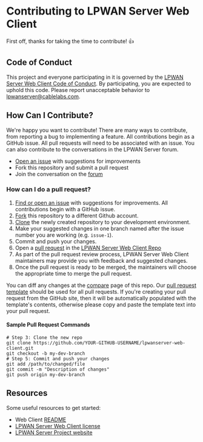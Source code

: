 # Contributing to LPWAN Server Web Client

First off, thanks for taking the time to contribute! :+1:

## Code of Conduct

This project and everyone participating in it is governed by the
[LPWAN Server Web Client Code of Conduct][1]. By participating, you are
expected to uphold this code. Please report unacceptable behavior to
[lpwanserver@cablelabs.com][2].

[1]: https://github.com/cablelabs/lpwanserver-web-client/blob/master/CODE_OF_CONDUCT.md
[2]: mailto:lpwanserver@cablelabs.com

## How Can I Contribute?

We're happy you want to contribute! There are many ways to contribute, from reporting
a bug to implementing a feature.  All contributions begin as a GitHub issue.
All pull requests will need to be associated with an issue. You can also contribute
to the conversations in the LPWAN Server forum.

- [Open an issue][3] with suggestions for improvements
- Fork this repository and submit a pull request
- Join the conversation on the [forum][4]

[3]: https://github.com/cablelabs/lpwanserver-web-client/issues
[4]: http://forum.lpwanserver.com/

### How can I do a pull request?

1. [Find or open an issue][3] with suggestions for improvements. All
contributions begin with a GitHub issue.
2. [Fork][5] this repository to a different Github account.
3. [Clone][6] the newly created repository to your development environment.
4. Make your suggested changes in one branch named after the issue number you
are working (e.g. `issue-1`).
5. Commit and push your changes.
6. Open a [pull request][7] in the [LPWAN Server Web Client Repo][8]
7. As part of the pull request review process, LPWAN Server Web Client maintainers
may provide you with feedback and suggested changes.
8. Once the pull request is ready to be merged, the maintainers will choose the
appropriate time to merge the pull request.

You can diff any changes at the [compare][9] page of this repo.
Our [pull request template][10] should be used for all pull requests. If you're
creating your pull request from the GitHub site, then it will be automatically
populated with the template's contents, otherwise please copy and paste the
template text into your pull request.

[5]: https://help.github.com/articles/fork-a-repo/
[6]: https://help.github.com/articles/cloning-a-repository/
[7]: https://help.github.com/articles/about-pull-requests/
[8]: https://github.com/cablelabs/lpwanserver-web-client
[9]: https://github.com/cablelabs/lpwanserver-web-client/compare
[10]: PULL_REQUEST_TEMPLATE.md

#### Sample Pull Request Commands

```
# Step 3: Clone the new repo
git clone https://github.com/YOUR-GITHUB-USERNAME/lpwanserver-web-client.git
git checkout -b my-dev-branch
# Step 5: Commit and push your changes
git add /path/to/changed/file
git commit -m "Description of changes"
git push origin my-dev-branch
```

## Resources

Some useful resources to get started:
- Web Client [README][11]
- [LPWAN Server Web Client license][12]
- [LPWAN Server Project website][13]

[11]: README.md
[12]: LICENSE
[13]: http://lpwanserver.com/
